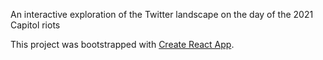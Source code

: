 An interactive exploration of the Twitter landscape on the day of the 2021 Capitol riots

This project was bootstrapped with [Create React App](https://github.com/facebook/create-react-app).
